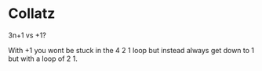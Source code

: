 # Collatz
3n+1 vs +1?


With +1 you wont be stuck in the 4 2 1 loop but instead always get down to 1 but with a loop of 2 1.
